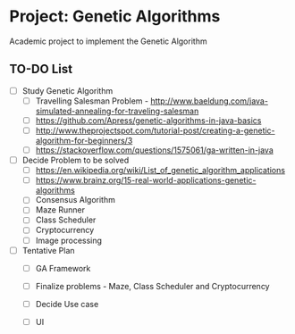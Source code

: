 # Project: Genetic Algorithms
Academic project to implement the Genetic Algorithm

## TO-DO List
- [ ] Study Genetic Algorithm
    - [ ] Travelling Salesman Problem - http://www.baeldung.com/java-simulated-annealing-for-traveling-salesman
    - [ ] https://github.com/Apress/genetic-algorithms-in-java-basics
    - [ ] http://www.theprojectspot.com/tutorial-post/creating-a-genetic-algorithm-for-beginners/3
    - [ ] https://stackoverflow.com/questions/1575061/ga-written-in-java

- [ ] Decide Problem to be solved 
    - [ ] https://en.wikipedia.org/wiki/List_of_genetic_algorithm_applications
    - [ ] https://www.brainz.org/15-real-world-applications-genetic-algorithms
    - [ ] Consensus Algorithm
    - [ ] Maze Runner
    - [ ] Class Scheduler
    - [ ] Cryptocurrency
    - [ ] Image processing
    
 - [ ] Tentative Plan
    - [ ] GA Framework
    - [ ] Finalize problems - Maze, Class Scheduler and Cryptocurrency
    - [ ] Decide Use case
    - [ ] UI
    
 
